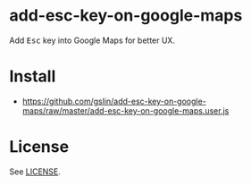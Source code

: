 # add-esc-key-on-google-maps

Add <kbd>Esc</kbd> key into Google Maps for better UX.

# Install

* https://github.com/gslin/add-esc-key-on-google-maps/raw/master/add-esc-key-on-google-maps.user.js

# License

See [LICENSE](LICENSE).
